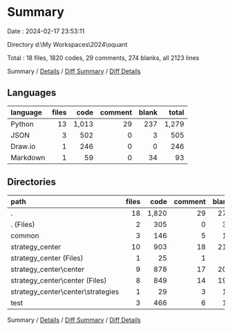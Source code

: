# Summary

Date : 2024-02-17 23:53:11

Directory d:\\My Workspaces\\2024\\oquant

Total : 18 files,  1820 codes, 29 comments, 274 blanks, all 2123 lines

Summary / [Details](details.md) / [Diff Summary](diff.md) / [Diff Details](diff-details.md)

## Languages
| language | files | code | comment | blank | total |
| :--- | ---: | ---: | ---: | ---: | ---: |
| Python | 13 | 1,013 | 29 | 237 | 1,279 |
| JSON | 3 | 502 | 0 | 3 | 505 |
| Draw.io | 1 | 246 | 0 | 0 | 246 |
| Markdown | 1 | 59 | 0 | 34 | 93 |

## Directories
| path | files | code | comment | blank | total |
| :--- | ---: | ---: | ---: | ---: | ---: |
| . | 18 | 1,820 | 29 | 274 | 2,123 |
| . (Files) | 2 | 305 | 0 | 34 | 339 |
| common | 3 | 146 | 5 | 19 | 170 |
| strategy_center | 10 | 903 | 18 | 210 | 1,131 |
| strategy_center (Files) | 1 | 25 | 1 | 4 | 30 |
| strategy_center\\center | 9 | 878 | 17 | 206 | 1,101 |
| strategy_center\\center (Files) | 8 | 849 | 14 | 196 | 1,059 |
| strategy_center\\center\\strategies | 1 | 29 | 3 | 10 | 42 |
| test | 3 | 466 | 6 | 11 | 483 |

Summary / [Details](details.md) / [Diff Summary](diff.md) / [Diff Details](diff-details.md)